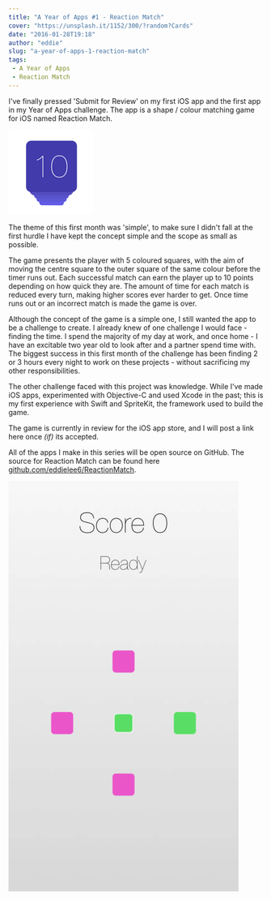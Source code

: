 ```yaml
---
title: "A Year of Apps #1 - Reaction Match"
cover: "https://unsplash.it/1152/300/?random?Cards"
date: "2016-01-28T19:18"
author: "eddie"
slug: "a-year-of-apps-1-reaction-match"
tags:
 - A Year of Apps
 - Reaction Match
---
```

I've finally pressed 'Submit for Review' on my first iOS app and the first app in my Year of Apps challenge. The app is a shape / colour matching game for iOS named Reaction Match.

![Reaction Match icon](/images/year-of-apps-reaction-match-logo.png)

The theme of this first month was 'simple', to make sure I didn't fall at the first hurdle I have kept the concept simple and the scope as small as possible.

The game presents the player with 5 coloured squares, with the aim of moving the centre square to the outer square of the same colour before the timer runs out. Each successful match can earn the player up to 10 points depending on how quick they are. The amount of time for each match is reduced every turn, making higher scores ever harder to get. Once time runs out or an incorrect match is made the game is over.

Although the concept of the game is a simple one, I still wanted the app to be a challenge to create. I already knew of one challenge I would face - finding the time. I spend the majority of my day at work, and once home - I have an excitable two year old to look after and a partner spend time with. The biggest success in this first month of the challenge has been finding 2 or 3 hours every night to work on these projects - without sacrificing my other responsibilities.

The other challenge faced with this project was knowledge. While I’ve made iOS apps, experimented with Objective-C and used Xcode in the past; this is my first experience with Swift and SpriteKit, the framework used to build the game.

The game is currently in review for the iOS app store, and I will post a link here once *(if)* its accepted.

All of the apps I make in this series will be open source on GitHub. The source for Reaction Match can be found here [github.com/eddielee6/ReactionMatch](https://github.com/eddielee6/ReactionMatch).

![Reaction Match Screenshot](/images/year-of-apps-reaction-match-screenshot.jpg)
